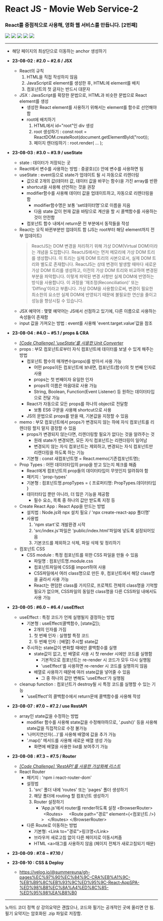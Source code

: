 # React JS - Movie Web Service-2

### React를 중점적으로 사용해, 영화 웹 서비스를 만듭니다. [2번째]

<img src="https://img.shields.io/badge/React-61DAFB?style=flat-square&logo=react&logoColor=white"/>
<img src="https://img.shields.io/badge/React Router-CA4245?style=flat-square&logo=reactrouter&logoColor=white"/>
<img src="https://img.shields.io/badge/CSS3-1572B6?style=flat-square&logo=css3&logoColor=white"/>
<img src="https://img.shields.io/badge/gh pages-222222?style=flat-square&logo=githubpages&logoColor=white"/>
<img src="https://img.shields.io/badge/Node.js-339933?style=flat-square&logo=nodedotjs&logoColor=white"/>

---

- 해당 페이지의 최상단으로 이동하는 anchor 생성하기

- **23-08-02 : #2.0 ~ #2.6 / JSX**
  - React의 규칙
    1. HTML을 직접 작성하지 않음
    2. JavaScript로 element를 생성한 후, HTML에 element를 배치
    3. 컴포넌트의 첫 글자는 반드시 대문자
  - JSX : JavaScript를 확장한 문법으로, HTML과 비슷한 문법으로 React element를 생성
    - 생성한 React element를 사용하기 위해서는 element를 함수로 선언해야 함
    - root에 배치하기
      1. HTML에서 id="root"인 div 생성
      2. root 생성하기 : const root = ReactDOM.createRoot(document.getElementById("root));
      3. 페이지 렌더링하기 : root.render( ... );
- **23-08-03 : #3.0 ~ #3.9 / useState**
  - state : 데이터가 저장되는 곳
  - React에서 변수를 사용하는 방법 : 중괄호({}) 안에 변수를 사용하면 됨
  - useState : event등으로 state가 업데이트 될 시 자동으로 리렌더링
    - 값으로 2개의 값(데이터 값, 데이터 값을 바꾸는 함수)을 가진 array를 반환
    - shortcut을 사용해 선언하는 것을 권장
    - modifier함수를 사용해 데이터 값을 업데이트하고, 자동으로 리렌더링을 함
      - modifier함수명은 보통 'set데이터명'으로 이름을 지음
      - 다음 state 값이 현재 값을 바탕으로 계산을 할 시 콜백함수를 사용하는 것이 안전함
    - 컴포넌트 함수 내에서 return문 전 부분에서 동작들을 작성
  - React는 오직 바뀐부분만 업데이트 함 (JS는 root부터 해당 element까지 전부 업데이트)
    > ReactJS는 DOM 변경을 처리하기 위해 가상 DOM(Virtual DOM)이라는 개념을 도입합니다.
    > ReactJS에서는 먼저 메모리에 가상 DOM 트리를 생성합니다.
    > 이 트리는 실제 DOM 트리의 사본으로서, 실제 DOM 트리와 별도로 존재합니다.
    > ReactJS는 상태 변경이 발생할 때마다 새로운 가상 DOM 트리를 생성하고, 이전의 가상 DOM 트리와 비교하여 변경된 부분을 파악합니다.
    > 이렇게 파악된 변경 사항만 실제 DOM에 반영하는 방식을 사용합니다.
    > 이 과정을 '재조정(Reconciliation)' 또는 'Diffing'이라고 부릅니다.
    > 가상 DOM을 사용함으로써, 변경이 필요한 최소한의 요소만 실제 DOM에 반영되기 때문에 불필요한 연산을 줄이고 성능을 향상시킬 수 있습니다.
  - JSX 예약어 : 몇몇 예약어는 JS에서 선점하고 있기에, 다른 이름으로 사용하는 속성들이 존재함
  - input 값을 가져오는 방법 : event를 사용해 'event.target.value'값을 참조
- **23-08-04 : #4.0 ~ #5.1 / props & CRA**
  - _<a href="https://reactunitconverter.dition0221.repl.co/" target="_blank">[Code Challenge] 'useState'를 사용한 Unit Converter</a>_
  - props : 부모 컴포넌트로부터 자식 컴포넌트에 데이터를 보낼 수 있게 해주는 방법
    - 컴포넌트 함수의 매개변수(props)를 받아서 사용 가능
      - 어떤 props이든 컴포넌트에 보내면, 컴포넌트(함수)의 첫 번째 인자로 사용
      - props는 첫 번째이자 유일한 인자
      - props의 이름은 마음대로 사용 가능
      - String, Boolean, Function(Event Listener) 등 원하는 데이터타입으로 전달 가능
    - React가 자동으로 모든 props를 하나의 object로 전달함
      - 보통 ES6 구문을 사용해 shortcut으로 사용
    - JS의 문법으로 props를 받을 때, 기본값을 지정할 수 있음
  - memo : 부모 컴포넌트에서 props가 변경되지 않는 하에 자식 컴포넌트를 리렌더링 할지 말지 결정할 수 있음
    - props가 변경되지 않는다면, 리렌더링할 필요가 없다는 것을 알려주는 것
      - 원래 state가 변경되면, 모든 자식 컴포넌트는 리렌더링이 일어남
      - 변경되지 않는 자식 컴포넌트는 제외하고, 변경되는 자식 컴포넌트만 리렌더링을 하도록 하는 기능
    - 기본형 : const 새컴포넌트명 = React.memo(기존컴포넌트명);
  - Prop Types : 어떤 데이터타입의 prop을 받고 있는지 체크를 해줌
    - React에게 컴포넌트의 prop들의 데이터타입이 무엇인지 알려줘야 함
    - 패키지 : 'prop-types'
    - 기본형 : 컴포넌트명.propTypes = { 프로퍼티명: PropTypes.데이터타입 }
    - 데이터타입 뿐만 아니라, 더 많은 기능을 제공함
      - 필수 요소, 목록 중 하나의 값만 받도록 지정 등
  - Create React App : React App을 만드는 방법
    - 설치법 : Node.js와 npx 설치 필요 / 'npx create-react-app 폴더명'
    - 사용법
      1. 'npm start'로 개발환경 시작
      2. 'src/index.js'파일은 'public/index.html'파일에 넣도록 설정되어있음
      3. 기본코드를 제외하고 삭제, 파일 삭제 및 정리하기
  - 컴포넌트 CSS
    - CSS module : 특정 컴포넌트를 위한 CSS 파일을 만들 수 있음
      - 파일명 : 컴포넌트명.module.css
      - 컴포넌트파일에 CSS를 import하여 사용
      - CSS파일에서 여러 class명으로 만든 후, 컴포넌트에서 해당 class명을 골라서 사용 가능
      - React는 랜덤한 class를 가지므로, 프로젝트 전체의 class명을 기억할 필요가 없으며, CSS파일의 동일한 class명을 다른 CSS파일 내에서도 사용 가능
- **23-08-05 : #6.0 ~ #6.4 / useEffect**
  - useEffect : 특정 코드가 언제 실행될지 결정하는 방법
    - 기본형 : useEffect(콜백함수, [state값]);
      - 2개의 인자를 가짐
      1. 첫 번째 인자 : 실행할 특정 코드
      2. 두 번째 인자 : [배열] 주시할 state값
    - 주시하는 state값이 변화할 때에만 콜백함수를 실행
      - state값이 없고, 빈 배열로 사용 시 첫 render 시에만 코드를 실행함
        - 기본적으로 컴포넌트는 re-render 시 코드가 모두 다시 실행됨
        - 'useEffect'를 사용하면 re-render 시 코드를 실행하지 않음
      - 배열로 사용하기 때문에 여러 state값을 넣어줄 수 있음
        - 그 중 하나의 값만 변해도 'useEffect'가 실행됨
  - cleanup function : 컴포넌트가 destroy될 시 특정 코드를 실행할 수 있는 기능
    - 'useEffect'의 콜백함수에서 return문에 콜백함수를 사용해 작성
- **23-08-07 : #7.0 ~ #7.2 / use RestAPI**
  - array인 state값을 수정하는 방법
    - modifier 함수를 사용해 state값을 수정해야하므로, '.push()' 등을 사용해 state값을 직접적으로 수정 불가능
    - '나머지연산자(...)'를 사용해 배열에 값을 추가 가능
    - '.map()' 메서드를 사용해 새로운 배열 생성 가능
      - 화면에 배열을 사용한 list를 보여주기 가능
- **23-08-08 : #7.3 ~ #7.5 / Router**
  - _<a href="https://replit.com/@dition0221/React-Coin-RestAPI" target="_blank">[Code Challenge] 'RestAPI'를 사용한 가상화폐 리스트</a>_
  - React Router
    - 패키지 : 'npm i react-router-dom'
    - 설정법
      1. 'src' 폴더 내에 'routes' 또는 'pages' 폴더 생성하기
      2. 해당 폴더에 routing 할 컴포넌트 생성하기
      3. Router 설정하기
         - 'App.js'에서 router를 render하도록 설정
           &lt;BrowserRouter&gt;
           &nbsp;&nbsp;&lt;Routes&gt;
           &nbsp;&nbsp;&nbsp;&nbsp;&lt;Route path="경로" element={&lt;컴포넌트 /&gt;} &gt;
           &nbsp;&nbsp;&lt;/Routes&gt;
           &lt;/BrowserRouter&gt;
    - 다른 Route로 이동하는 방법
      - 기본형: &lt;Link to="경로"&gt;링크명&lt;/Link&gt;
      - 브라우저 새로고침 없이 다른 페이지로 이동시켜줌
      - HTML &lt;a&gt;태그를 사용하지 않음 (페이지 전체가 새로고침되기 때문)
- **23-08-09 : #7.6 ~ #7.10 /**
- **23-08-10 : CSS & Deploy**
  - https://velog.io/@summereuna/gh-pages%EC%97%90%EC%84%9C-CRA%EB%A1%9C-%EB%B9%8C%EB%93%9C%ED%95%9C-React-AppSPA-%ED%98%B8%EC%8A%A4%ED%8C%85-%ED%95%98%EA%B8%B0

---

노마드 코더 정책 상 강의요약은 괜찮으나, 코드와 필기는 공개적인 곳에 올리면 안 됨.  
필기 요약지는 암호화된 .zip 파일로 저장함.
